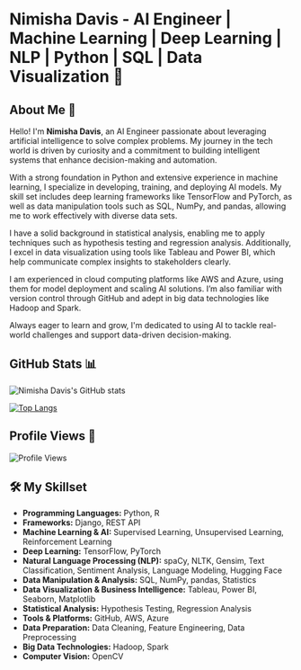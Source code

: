 # Nimisha Davis - AI Engineer | Machine Learning | Deep Learning | NLP | Python | SQL | Data Visualization 👋

## About Me 🌟

Hello! I'm **Nimisha Davis**, an AI Engineer passionate about leveraging artificial intelligence to solve complex problems. My journey in the tech world is driven by curiosity and a commitment to building intelligent systems that enhance decision-making and automation.

With a strong foundation in Python and extensive experience in machine learning, I specialize in developing, training, and deploying AI models. My skill set includes deep learning frameworks like TensorFlow and PyTorch, as well as data manipulation tools such as SQL, NumPy, and pandas, allowing me to work effectively with diverse data sets.

I have a solid background in statistical analysis, enabling me to apply techniques such as hypothesis testing and regression analysis. Additionally, I excel in data visualization using tools like Tableau and Power BI, which help communicate complex insights to stakeholders clearly.

I am experienced in cloud computing platforms like AWS and Azure, using them for model deployment and scaling AI solutions. I’m also familiar with version control through GitHub and adept in big data technologies like Hadoop and Spark.

Always eager to learn and grow, I'm dedicated to using AI to tackle real-world challenges and support data-driven decision-making.

## GitHub Stats 📊

![Nimisha Davis's GitHub stats](https://github-readme-stats.vercel.app/api?username=drnimishadavis&show_icons=true&theme=radical)

[![Top Langs](https://github-readme-stats.vercel.app/api/top-langs/?username=drnimishadavis&layout=compact&theme=radical)](https://github.com/anuraghazra/github-readme-stats)

## Profile Views 👀

![Profile Views](https://komarev.com/ghpvc/?username=drnimishadavis&color=blueviolet&style=flat-square)

## 🛠️ My Skillset

- **Programming Languages:** Python, R
- **Frameworks:** Django, REST API
- **Machine Learning & AI:** Supervised Learning, Unsupervised Learning, Reinforcement Learning
- **Deep Learning:** TensorFlow, PyTorch
- **Natural Language Processing (NLP):** spaCy, NLTK, Gensim, Text Classification, Sentiment Analysis, Language Modeling, Hugging Face
- **Data Manipulation & Analysis:** SQL, NumPy, pandas, Statistics
- **Data Visualization & Business Intelligence:** Tableau, Power BI, Seaborn, Matplotlib
- **Statistical Analysis:** Hypothesis Testing, Regression Analysis
- **Tools & Platforms:** GitHub, AWS, Azure
- **Data Preparation:** Data Cleaning, Feature Engineering, Data Preprocessing
- **Big Data Technologies:** Hadoop, Spark
- **Computer Vision:** OpenCV
